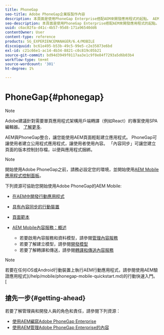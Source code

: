 ```yaml
---
title: PhoneGap
seo-title: Adobe PhoneGap企業版製作內容
description: 本頁面是使用PhoneGap Enterprise搭配AEM來開發應用程式的起點。 AEM與PhoneGap整合，讓您能使用AEM頁面輕鬆建立應用程式。 PhoneGap可讓使用者建立公用程式應用程式，讓使用者使用內容。
seo-description: 本頁面是使用PhoneGap Enterprise搭配AEM來開發應用程式的起點。 AEM與PhoneGap整合，讓您能使用AEM頁面輕鬆建立應用程式。 PhoneGap可讓使用者建立公用程式應用程式，讓使用者使用內容。
uuid: c6ac02fa-d41c-4b57-95d8-171a96540dd6
contentOwner: User
content-type: reference
products: SG_EXPERIENCEMANAGER/6.4/MOBILE
discoiquuid: bc61e495-b53b-49c5-99e5-c2e35873e6bd
exl-id: c21c66e1-ac14-4b34-8821-c0c819c05b21
source-git-commit: bd94d3949f0117aa3e1c9f0e84f7293a5d6b03b4
workflow-type: tm+mt
source-wordcount: '301'
ht-degree: 1%

---
```


# PhoneGap{#phonegap}

>[!NOTE]
>
>Adobe建議針對需要單頁應用程式架構用戶端轉譯（例如React）的專案使用SPA編輯器。 [了解更多](/help/sites-developing/spa-overview.md).

AEM與PhoneGap整合，讓您能使用AEM頁面輕鬆建立應用程式。 PhoneGap可讓使用者建立公用程式應用程式，讓使用者使用內容。 「內容同步」可讓您建立頁面的版本控制封存檔，以便與應用程式捆綁。

>[!NOTE]
>
>開始使用Adobe PhoneGap之前，請務必設定您的環境，並開始使用[AEM Mobile應用程式控制面板](/help/mobile/phonegap-authoring-apps.md)。

下列資源可協助您開始使用Adobe PhoneGap的AEM Mobile:

* [在AEM中開發行動應用程式](/help/mobile/developing-mobile-applications.md)
* [具有內容同步的行動裝置](/help/mobile/phonegap-contentsync.md)
* [頁面範本](/help/mobile/phonegap-apps-arch-page-templates.md)

* [AEM Mobile內容服務：概述](/help/mobile/develop-content-as-a-service.md)

   * 若要啟用內容服務和資料模型，請參閱[管理內容服務](/help/mobile/developing-content-services.md)
   * 若要了解建立模型，請參閱[開發模型](/help/mobile/administer-mobile-apps.md)
   * 若要了解轉譯和傳送，請參閱[轉譯和傳送內容服務](/help/mobile/rendering-and-delivery.md)

>[!NOTE]
>
>若要在任何iOS或Android行動裝置上執行AEM行動應用程式，請參閱使用AEM驗證應用程式](/help/mobile/phonegap-mobile-quickstart.md)的行動快速入門。[

## 搶先一步{#getting-ahead}

若要了解管理員和開發人員的角色和責任，請參閱下列資源：

* [使用AEM編寫Adobe PhoneGap Enterprise](/help/mobile/phonegap.md)
* [使用AEM管理Adobe PhoneGap Enterprise的內容](/help/mobile/administer-phonegap.md)
